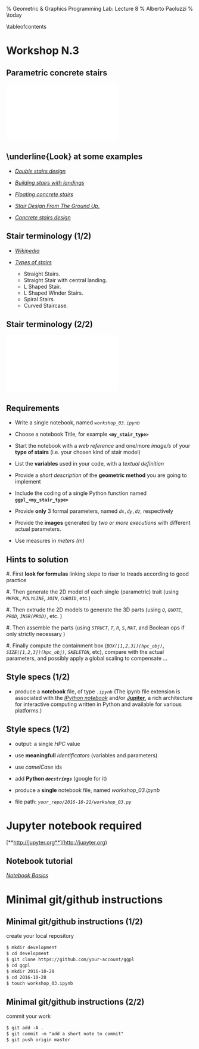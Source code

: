 % Geometric \& Graphics Programming Lab: Lecture 8
% Alberto Paoluzzi
% \today

\tableofcontents

# Workshop N.3 

## Parametric concrete stairs


![Images from Google](stair_images.pdf "stair_images.pdf")  


##  \underline{Look} at some examples

*	[_Double stairs design_](https://www.google.it/search?q=double+stairs+design&client=safari&rls=en&tbm=isch&tbo=u&source=univ&sa=X&ved=0ahUKEwjs2ZS4wPzPAhXDxxQKHRq_AuQQsAQIHQ&biw=1201&bih=955#q=double%20stairs%20design&tbm=isch&tbs=rimg%3ACeC_1ttfSGJ5OIjh1flqznRGONSbMTRk_14FWBbp2-V4CcUAA-vunZdRXaDuPgZQcPgAkHliROa0-kCc2s3bWFw401dyoSCXV-WrOdEY41EfRubtNRcif4KhIJJsxNGT_1gVYER36vjpTRveLIqEglunb5XgJxQABEMVeYq8YxZvCoSCT6-6dl1FdoOEc1_1-g00ZNQKKhIJ4-BlBw-ACQcRU11DdzXphrEqEgmWJE5rT6QJzREQPhXSwgKV2yoSCazdtYXDjTV3EQQUcbgt00t7)

*	[_Building stairs with landings_](https://www.google.it/search?q=building+stairs+with+landings&client=safari&rls=en&source=lnms&tbm=isch&sa=X&ved=0ahUKEwjSr9HvuvzPAhVDaRQKHY1GBmgQ_AUICSgC&biw=1644&bih=955&dpr=2#imgrc=_)

*	[_Floating concrete stairs_](https://www.google.it/search?q=concrete+stairs+design&client=safari&rls=en&tbm=isch&tbo=u&source=univ&sa=X&ved=0ahUKEwiV64SxvvzPAhXD0RQKHdZoCH8QsAQIHQ&biw=1201&bih=955#tbm=isch&q=floating+concrete+stairs)

*	[_Stair Design From The Ground Up._](http://www.builderbill-diy-help.com/stair-design.html)

*	[_Concrete stairs design_](https://www.google.it/search?q=concrete+stairs+design&client=safari&rls=en&tbm=isch&tbo=u&source=univ&sa=X&ved=0ahUKEwiV64SxvvzPAhXD0RQKHdZoCH8QsAQIHQ&biw=1201&bih=955)


##  Stair terminology (1/2)

*	[_Wikipedia_](https://en.wikipedia.org/wiki/Stairs#Measurements)

*	[_Types of stairs_](https://www.keuka-studios.com/types-of-stairs/)

	*	Straight Stairs.
	*	Straight Stair with central landing.
	*	L Shaped Stair.
	*	L Shaped Winder Stairs.
	*	Spiral Stairs.
	*	Curved Staircase.


##  Stair terminology (2/2)

![_stair nomenclature_](stair_nomenclature.pdf "stair nomenclature")  


## Requirements

*	Write a single notebook,  named *`workshop_03.ipynb`* 

*	Choose a notebook Title,  for example **`<my_stair_type>`** 

*	Start the notebook with a *web reference* and one/more *image/s* of your **type of stairs** (i.e. your chosen kind of stair model)

*	List the **variables** used in your code, with a *textual definition*

*	Provide a *short description* of the **geometric method** you are going to implement

*	Include the coding of a single Python function named **`ggpl_<my_stair_type>`**

*	Provide **only** 3 formal parameters, named _`dx,dy,dz`_, respectively

*	Provide the **images** generated by *two or more executions* with different actual parameters.

* 	Use measures in *meters ($m$)*



## Hints to solution


#.	First **look for formulas** linking slope to riser to treads according to good practice

#.	Then generate the 2D model of each single (parametric) trait (using _`MKPOL`_, _`POLYLINE`_, _`JOIN`_, _`CUBOID`_, etc.)

#.	Then extrude the 2D models to generate the 3D parts (using _`Q`_, _`QUOTE`_, _`PROD`_, _`INSR(PROD)`_, etc. )

#.	Then assemble the parts (using _`STRUCT`_, _`T`_, _`R`_, _`S`_, _`MAT`_, and Boolean ops if only strictly necessary )

#.	Finally compute the containment box (_`BOX([1,2,3])(hpc_obj)`_, _`SIZE([1,2,3])(hpc_obj)`_, _`SKELETON`_, etc), compare with the actual parameters, and possibly apply a global scaling to compensate ...
 



## Style specs (1/2)

*	produce a **notebook** file, of type _`.ipynb`_
	(The ipynb file extension is associated with the [_IPython notebook_](https://ipython.org/ipython-doc/1/interactive/notebook.html) and/or [**Jupiter**](http://jupyter.org), a rich architecture for interactive computing written in Python and available for various platforms.)


## Style specs (1/2)

*	output: a single *HPC* value

*	use **meaningfull** _identificators_ (variables and parameters)

*	use _camelCase_ ids

*	add **Python _`docstrings`_** (google for it)

*	produce a **single** notebook file, named *workshop_03.ipynb*

*	file path:  _`your_repo/2016-10-21/workshop_03.py`_



# Jupyter notebook required

[**http://jupyter.org**](http://jupyter.org)


## Notebook tutorial


[_Notebook Basics_](http://nbviewer.jupyter.org/github/jupyter/notebook/blob/master/docs/source/examples/Notebook/Notebook%20Basics.ipynb)




# Minimal git/github instructions

## Minimal git/github instructions  (1/2)

create your local repository

```
$ mkdir development
$ cd development
$ git clone https://github.com/your-account/ggpl
$ cd ggpl
$ mkdir 2016-10-28
$ cd 2016-10-28
$ touch workshop_03.ipynb
```


## Minimal git/github instructions  (2/2)

commit your work

```
$ git add -A .
$ git commit -m "add a short note to commit"
$ git push origin master
```

